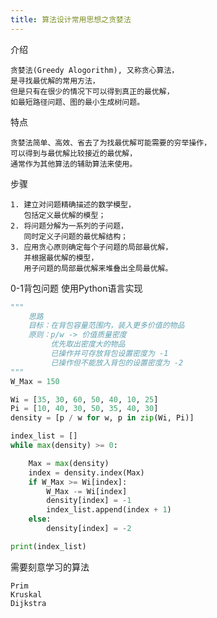 ```yaml
---
title: 算法设计常用思想之贪婪法
---
```


介绍
    
    贪婪法(Greedy Alogorithm), 又称贪心算法，
    是寻找最优解的常用方法，
    但是只有在很少的情况下可以得到真正的最优解，
    如最短路径问题、图的最小生成树问题。
    
特点
    
    贪婪法简单、高效、省去了为找最优解可能需要的穷举操作，
    可以得到与最优解比较接近的最优解，
    通常作为其他算法的辅助算法来使用。
    
步骤
    
    1. 建立对问题精确描述的数学模型，
       包括定义最优解的模型；
    2. 将问题分解为一系列的子问题，
       同时定义子问题的最优解结构；
    3. 应用贪心原则确定每个子问题的局部最优解，
       并根据最优解的模型，
       用子问题的局部最优解来堆叠出全局最优解。
    
0-1背包问题 使用Python语言实现
```python
"""
    思路
    目标：在背包容量范围内，装入更多价值的物品
    原则：p/w -> 价值质量密度
         优先取出密度大的物品
         已操作并可存放背包设置密度为 -1
         已操作但不能放入背包的设置密度为 -2
"""
W_Max = 150

Wi = [35, 30, 60, 50, 40, 10, 25]
Pi = [10, 40, 30, 50, 35, 40, 30]
density = [p / w for w, p in zip(Wi, Pi)]

index_list = []
while max(density) >= 0:

    Max = max(density)
    index = density.index(Max)
    if W_Max >= Wi[index]:
        W_Max -= Wi[index]
        density[index] = -1
        index_list.append(index + 1)
    else:
        density[index] = -2

print(index_list)
```

需要刻意学习的算法
    
    Prim
    Kruskal
    Dijkstra 
